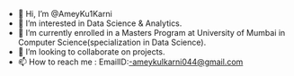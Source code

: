 - 👋 Hi, I’m @AmeyKu1Karni
- 👀 I’m interested in Data Science & Analytics.
- 🌱 I’m currently enrolled in a Masters Program at University of Mumbai in Computer Science(specialization in Data Science).
- 💞️ I’m looking to collaborate on projects.
- 📫 How to reach me :
EmailID:-ameykulkarni044@gmail.com

<!---
AmeyKu1Karni/AmeyKu1Karni is a ✨ special ✨ repository because its `README.md` (this file) appears on your GitHub profile.
You can click the Preview link to take a look at your changes.
--->
